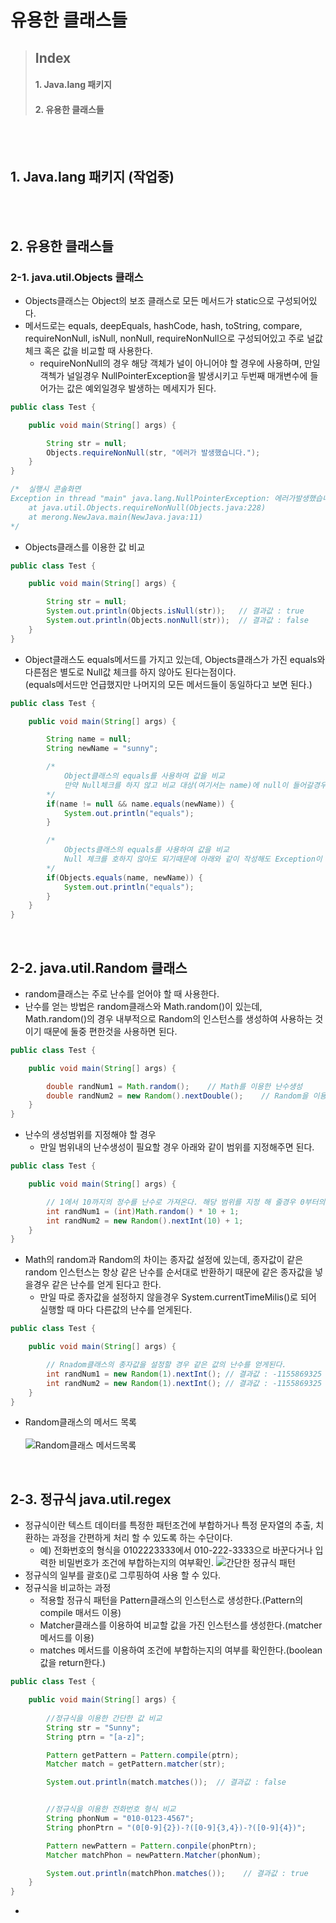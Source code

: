 # 유용한 클래스들

> ## Index
> #### 1. Java.lang 패키지
> #### 2. 유용한 클래스들


<br />
<br />

## 1. Java.lang 패키지 (작업중)

<br />
<br />

## 2. 유용한 클래스들
### 2-1. java.util.Objects 클래스
* Objects클래스는 Object의 보조 클래스로 모든 메서드가 static으로 구성되어있다.
* 메서드로는 equals, deepEquals, hashCode, hash, toString, compare, requireNonNull, isNull, nonNull, requireNonNull으로 구성되어있고 주로 널값체크 혹은 값을 비교할 때 사용한다.
    - requireNonNull의 경우 해당 객체가 널이 아니어야 할 경우에 사용하며, 만일 객첵가 널일경우 NullPointerException을 발생시키고 두번째 매개변수에 들어가는 값은 예외일경우 발생하는 메세지가 된다.
``` java
public class Test {

    public void main(String[] args) {

        String str = null;
        Objects.requireNonNull(str, "에러가 발생했습니다.");
    }
}

/*  실행시 콘솔화면
Exception in thread "main" java.lang.NullPointerException: 에러가발생했습니다.
	at java.util.Objects.requireNonNull(Objects.java:228)
	at merong.NewJava.main(NewJava.java:11)
*/
```
* Objects클래스를 이용한 값 비교
``` java
public class Test {

    public void main(String[] args) {

        String str = null;
        System.out.println(Objects.isNull(str));   // 결과값 : true
        System.out.println(Objects.nonNull(str));  // 결과값 : false
    }
}
```
* Object클래스도 equals메서드를 가지고 있는데, Objects클래스가 가진 equals와 다른점은 별도로 Null값 체크를 하지 않아도 된다는점이다.<br />
    (equals메서드만 언급했지만 나머지의 모든 메서드들이 동일하다고 보면 된다.)
``` java
public class Test {

    public void main(String[] args) {

        String name = null;
        String newName = "sunny";

        /*
            Object클래스의 equals를 사용하여 값을 비교
            만약 Null체크를 하지 않고 비교 대상(여기서는 name)에 null이 들어갈경우 NullPointerException이 발생한다.
        */
        if(name != null && name.equals(newName)) {
            System.out.println("equals");
        }

        /* 
            Objects클래스의 equals를 사용하여 값을 비교
            Null 체크를 호하지 않아도 되기때문에 아래와 같이 작성해도 Exception이 발생하지 않는다.
        */
        if(Objects.equals(name, newName)) {
            System.out.println("equals");
        }
    }
}
```


<br />

## 2-2. java.util.Random 클래스
* random클래스는 주로 난수를 얻어야 할 때 사용한다.
* 난수를 얻는 방법은 random클래스와 Math.random()이 있는데, Math.random()의 경우 내부적으로 Random의 인스턴스를 생성하여 사용하는 것이기 때문에 둘중 편한것을 사용하면 된다.
``` java
public class Test {

    public void main(String[] args) {

        double randNum1 = Math.random();    // Math를 이용한 난수생성
        double randNum2 = new Random().nextDouble();    // Random을 이용한 난수생성
    }
}
```
* 난수의 생성범위를 지정해야 할 경우
    - 만일 범위내의 난수생성이 필요할 경우 아래와 같이 범위를 지정해주면 된다.
``` java
public class Test {

    public void main(String[] args) {

        // 1에서 10까지의 정수를 난수로 가져온다. 해당 범위를 지정 해 줄경우 0부터의 n개의 값을 가져오기때문에 1부터 가져오기 위하여 +1을 했다.
        int randNum1 = (int)Math.random() * 10 + 1;
        int randNum2 = new Random().nextInt(10) + 1;
    }
}
```
* Math의 random과 Random의 차이는 종자값 설정에 있는데, 종자값이 같은 random 인스턴스는 항상 같은 난수를 순서대로 반환하기 때문에 같은 종자값을 넣을경우 같은 난수를 얻게 된다고 한다.
    - 만일 따로 종자값을 설정하지 않을경우 System.currentTimeMilis()로 되어 실행할 때 마다 다른값의 난수를 얻게된다.
``` java
public class Test {

    public void main(String[] args) {

        // Rnadom클래스의 종자값을 설정할 경우 같은 값의 난수를 얻게된다.
        int randNum1 = new Random(1).nextInt(); // 결과값 : -1155869325
        int randNum2 = new Random(1).nextInt(); // 결과값 : -1155869325
    }
}
```
* Random클래스의 메서드 목록
<img width="500px">![Random클래스 메서드목록](img/randomMethod.png)</img>



<br />

## 2-3. 정규식 java.util.regex
* 정규식이란 텍스트 데이터를 특정한 패턴조건에 부합하거나 특정 문자열의 추출, 치환하는 과정을 간편하게 처리 할 수 있도록 하는 수단이다.
    - 예) 전화번호의 형식을 0102223333에서 010-222-3333으로 바꾼다거나 입력한 비밀번호가 조건에 부합하는지의 여부확인.
![간단한 정규식 패턴](img/regexPattern.png)
* 정규식의 일부를 괄호()로 그루핑하여 사용 할 수 있다.
* 정규식을 비교하는 과정
    - 적용할 정규식 패턴을 Pattern클래스의 인스턴스로 생성한다.(Pattern의 compile 매서드 이용)
    - Matcher클래스를 이용하여 비교할 값을 가진 인스턴스를 생성한다.(matcher 메서드를 이용)
    - matches 메서드를 이용하여 조건에 부합하는지의 여부를 확인한다.(boolean값을 return한다.)
``` java
public class Test {

    public void main(String[] args) {
        
        //정규식을 이용한 간단한 값 비교
        String str = "Sunny";
        String ptrn = "[a-z]";

        Pattern getPattern = Pattern.compile(ptrn);
        Matcher match = getPattern.matcher(str);

        System.out.println(match.matches());  // 결과값 : false


        //정규식을 이용한 전화번호 형식 비교
        String phonNum = "010-0123-4567";
        String phonPtrn = "(0[0-9]{2})-?([0-9]{3,4})-?([0-9]{4})";

        Pattern newPattern = Pattern.conpile(phonPtrn);
        Matcher matchPhon = newPattern.Matcher(phonNum);

        System.out.println(matchPhon.matches());    // 결과값 : true
    }
}
```
* 